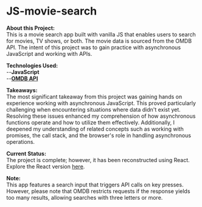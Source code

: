 # JS-movie-search

<b>About this Project:</b><br/>
This is a movie search app built with vanilla JS that enables users to search for movies, TV shows, or both. The movie data is sourced from the OMDB API. The intent of this project was to gain practice with asynchronous JavaScript and working with APIs.

<b>Technologies Used:</b><br/>
--<b>JavaScript</b><br/>
--<b>[OMDB API](https://www.omdbapi.com/)</b><br/>

<b>Takeaways:</b><br/>
The most significant takeaway from this project was gaining hands on experience working with asynchronous JavaScript. This proved particularly challenging when encountering situations where data didn't exist yet. Resolving these issues enhanced my comprehension of how asynchronous functions operate and how to utilize them effectively. Additionally, I deepened my understanding of related concepts such as working with promises, the call stack, and the browser's role in handling asynchronous operations.

<b>Current Status:</b><br/>
The project is complete; however, it has been reconstructed using React. Explore the React version [here](https://github.com/admaloch/react-movie-search).

<b>Note:</b><br/>
This app features a search input that triggers API calls on key presses. However, please note that OMDB restricts requests if the response yields too many results, allowing searches with three letters or more.


